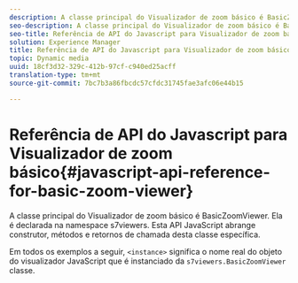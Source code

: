 ```yaml
---
description: A classe principal do Visualizador de zoom básico é BasicZoomViewer. Ela é declarada na namespace s7viewers. Esta API JavaScript abrange construtor, métodos e retornos de chamada desta classe específica.
seo-description: A classe principal do Visualizador de zoom básico é BasicZoomViewer. Ela é declarada na namespace s7viewers. Esta API JavaScript abrange construtor, métodos e retornos de chamada desta classe específica.
seo-title: Referência de API do Javascript para Visualizador de zoom básico
solution: Experience Manager
title: Referência de API do Javascript para Visualizador de zoom básico
topic: Dynamic media
uuid: 18cf3d32-329c-412b-97cf-c940ed25acff
translation-type: tm+mt
source-git-commit: 7bc7b3a86fbcdc57cfdc31745fae3afc06e44b15

---
```



# Referência de API do Javascript para Visualizador de zoom básico{#javascript-api-reference-for-basic-zoom-viewer}

A classe principal do Visualizador de zoom básico é BasicZoomViewer. Ela é declarada na namespace s7viewers. Esta API JavaScript abrange construtor, métodos e retornos de chamada desta classe específica.

Em todos os exemplos a seguir, `<instance>` significa o nome real do objeto do visualizador JavaScript que é instanciado da `s7viewers.BasicZoomViewer` classe.
